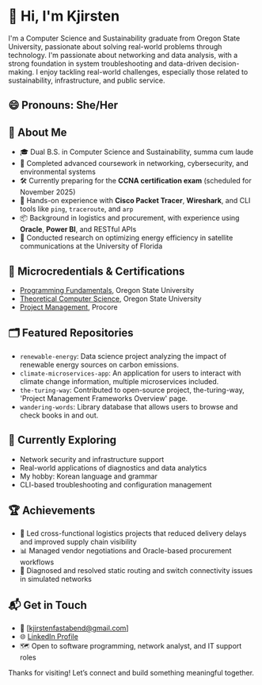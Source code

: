 # 👋 Hi, I'm Kjirsten

I'm a Computer Science and Sustainability graduate from Oregon State University, passionate about solving real-world problems through technology. I'm passionate about networking and data analysis, with a strong foundation in system troubleshooting and data-driven decision-making. I enjoy tackling real-world challenges, especially those related to sustainability, infrastructure, and public service.

## 😄 Pronouns: She/Her

## 🚀 About Me

- 🎓 Dual B.S. in Computer Science and Sustainability, summa cum laude
- 🧠 Completed advanced coursework in networking, cybersecurity, and environmental systems
- 🛠️ Currently preparing for the **CCNA certification exam** (scheduled for November 2025)
- 🧪 Hands-on experience with **Cisco Packet Tracer**, **Wireshark**, and CLI tools like `ping`, `traceroute`, and `arp`
- 📦 Background in logistics and procurement, with experience using **Oracle**, **Power BI**, and RESTful APIs
- 🔬 Conducted research on optimizing energy efficiency in satellite communications at the University of Florida

## 🏅 Microcredentials & Certifications
- [Programming Fundamentals](https://www.credly.com/badges/3889dcc0-5769-4c71-9e6a-15922246eeaa/public_url), Oregon State University
- [Theoretical Computer Science](https://www.credly.com/badges/ff047e6f-df22-4d44-a672-cc9f79feeeff/public_url), Oregon State University
- [Project Management](http://verify.skilljar.com/c/jc6kzm6pjt5b), Procore

## 🗂️ Featured Repositories

- `renewable-energy`: Data science project analyzing the impact of renewable energy sources on carbon emissions.
- `climate-microservices-app`: An application for users to interact with climate change information, multiple microservices included.
- `the-turing-way`: Contributed to open-source project, the-turing-way, 'Project Management Frameworks Overview' page.
- `wandering-words`: Library database that allows users to browse and check books in and out.

## 🌱 Currently Exploring

- Network security and infrastructure support  
- Real-world applications of diagnostics and data analytics  
- My hobby: Korean language and grammar
- CLI-based troubleshooting and configuration management

## 🏆 Achievements

- 🌟 Led cross-functional logistics projects that reduced delivery delays and improved supply chain visibility  
- 📊 Managed vendor negotiations and Oracle-based procurement workflows  
- 🧩 Diagnosed and resolved static routing and switch connectivity issues in simulated networks  

## 📬 Get in Touch

- 📧 [kjirstenfastabend@gmail.com]  
- 🌐 [LinkedIn Profile](www.linkedin.com/in/kjirsten-f-3625691a8)
- 🗺️ Open to software programming, network analyst, and IT support roles

Thanks for visiting! Let’s connect and build something meaningful together.
